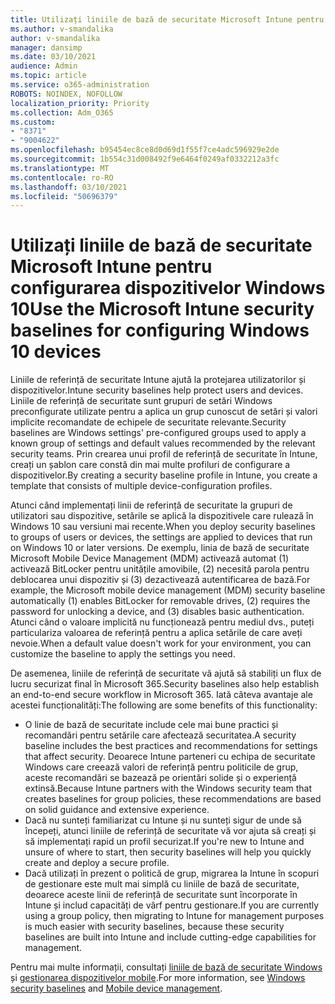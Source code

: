 ```yaml
---
title: Utilizați liniile de bază de securitate Microsoft Intune pentru a configura dispozitivele Windows 10
ms.author: v-smandalika
author: v-smandalika
manager: dansimp
ms.date: 03/10/2021
audience: Admin
ms.topic: article
ms.service: o365-administration
ROBOTS: NOINDEX, NOFOLLOW
localization_priority: Priority
ms.collection: Adm_O365
ms.custom:
- "8371"
- "9004622"
ms.openlocfilehash: b95454ec8ce8d0d69d1f55f7ce4adc596929e2de
ms.sourcegitcommit: 1b554c31d008492f9e6464f0249af0332212a3fc
ms.translationtype: MT
ms.contentlocale: ro-RO
ms.lasthandoff: 03/10/2021
ms.locfileid: "50696379"
---
```

# <a name="use-the-microsoft-intune-security-baselines-for-configuring-windows-10-devices"></a><span data-ttu-id="d8b1b-102">Utilizați liniile de bază de securitate Microsoft Intune pentru configurarea dispozitivelor Windows 10</span><span class="sxs-lookup"><span data-stu-id="d8b1b-102">Use the Microsoft Intune security baselines for configuring Windows 10 devices</span></span>

<span data-ttu-id="d8b1b-103">Liniile de referință de securitate Intune ajută la protejarea utilizatorilor și dispozitivelor.</span><span class="sxs-lookup"><span data-stu-id="d8b1b-103">Intune security baselines help protect users and devices.</span></span> <span data-ttu-id="d8b1b-104">Liniile de referință de securitate sunt grupuri de setări Windows preconfigurate utilizate pentru a aplica un grup cunoscut de setări și valori implicite recomandate de echipele de securitate relevante.</span><span class="sxs-lookup"><span data-stu-id="d8b1b-104">Security baselines are Windows settings' pre-configured groups used to apply a known group of settings and default values recommended by the relevant security teams.</span></span> <span data-ttu-id="d8b1b-105">Prin crearea unui profil de referință de securitate în Intune, creați un șablon care constă din mai multe profiluri de configurare a dispozitivelor.</span><span class="sxs-lookup"><span data-stu-id="d8b1b-105">By creating a security baseline profile in Intune, you create a template that consists of multiple device-configuration profiles.</span></span>

<span data-ttu-id="d8b1b-106">Atunci când implementați linii de referință de securitate la grupuri de utilizatori sau dispozitive, setările se aplică la dispozitivele care rulează în Windows 10 sau versiuni mai recente.</span><span class="sxs-lookup"><span data-stu-id="d8b1b-106">When you deploy security baselines to groups of users or devices, the settings are applied to devices that run on Windows 10 or later versions.</span></span> <span data-ttu-id="d8b1b-107">De exemplu, linia de bază de securitate Microsoft Mobile Device Management (MDM) activează automat (1) activează BitLocker pentru unitățile amovibile, (2) necesită parola pentru deblocarea unui dispozitiv și (3) dezactivează autentificarea de bază.</span><span class="sxs-lookup"><span data-stu-id="d8b1b-107">For example, the Microsoft mobile device management (MDM) security baseline automatically (1) enables BitLocker for removable drives, (2) requires the password for unlocking a device, and (3) disables basic authentication.</span></span> <span data-ttu-id="d8b1b-108">Atunci când o valoare implicită nu funcționează pentru mediul dvs., puteți particulariza valoarea de referință pentru a aplica setările de care aveți nevoie.</span><span class="sxs-lookup"><span data-stu-id="d8b1b-108">When a default value doesn't work for your environment, you can customize the baseline to apply the settings you need.</span></span>

<span data-ttu-id="d8b1b-109">De asemenea, liniile de referință de securitate vă ajută să stabiliți un flux de lucru securizat final în Microsoft 365.</span><span class="sxs-lookup"><span data-stu-id="d8b1b-109">Security baselines also help establish an end-to-end secure workflow in Microsoft 365.</span></span> <span data-ttu-id="d8b1b-110">Iată câteva avantaje ale acestei funcționalități:</span><span class="sxs-lookup"><span data-stu-id="d8b1b-110">The following are some benefits of this functionality:</span></span>
- <span data-ttu-id="d8b1b-111">O linie de bază de securitate include cele mai bune practici și recomandări pentru setările care afectează securitatea.</span><span class="sxs-lookup"><span data-stu-id="d8b1b-111">A security baseline includes the best practices and recommendations for settings that affect security.</span></span> <span data-ttu-id="d8b1b-112">Deoarece Intune parteneri cu echipa de securitate Windows care creează valori de referință pentru politicile de grup, aceste recomandări se bazează pe orientări solide și o experiență extinsă.</span><span class="sxs-lookup"><span data-stu-id="d8b1b-112">Because Intune partners with the Windows security team that creates baselines for group policies, these recommendations are based on solid guidance and extensive experience.</span></span>
- <span data-ttu-id="d8b1b-113">Dacă nu sunteți familiarizat cu Intune și nu sunteți sigur de unde să începeți, atunci liniile de referință de securitate vă vor ajuta să creați și să implementați rapid un profil securizat.</span><span class="sxs-lookup"><span data-stu-id="d8b1b-113">If you're new to Intune and unsure of where to start, then security baselines will help you quickly create and deploy a secure profile.</span></span>
- <span data-ttu-id="d8b1b-114">Dacă utilizați în prezent o politică de grup, migrarea la Intune în scopuri de gestionare este mult mai simplă cu liniile de bază de securitate, deoarece aceste linii de referință de securitate sunt încorporate în Intune și includ capacități de vârf pentru gestionare.</span><span class="sxs-lookup"><span data-stu-id="d8b1b-114">If you are currently using a group policy, then migrating to Intune for management purposes is much easier with security baselines, because these security baselines are built into Intune and include cutting-edge capabilities for management.</span></span>

<span data-ttu-id="d8b1b-115">Pentru mai multe informații, consultați [liniile de bază de securitate Windows](https://docs.microsoft.com/windows/security/threat-protection/windows-security-baselines) și [gestionarea dispozitivelor mobile](https://docs.microsoft.com/windows/client-management/mdm/).</span><span class="sxs-lookup"><span data-stu-id="d8b1b-115">For more information, see [Windows security baselines](https://docs.microsoft.com/windows/security/threat-protection/windows-security-baselines) and [Mobile device management](https://docs.microsoft.com/windows/client-management/mdm/).</span></span>